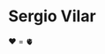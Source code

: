 <h1>Sergio Vilar</h1>

❤️ = 🫀
<!---
<link rel="stylesheet" href="https://fonts.googleapis.com/css2?family=Material+Symbols+Outlined:opsz,wght,FILL,GRAD@20..48,100..700,0..1,-50..200" /> 

<div style="text-decoration: none"> hola@robotflavor.es</div>


<a link=https://www.linkedin.com/in/jamesdoc/><img src="https://img.shields.io/badge/linkedin-sergiovilar21-%230A66C2?style=for-the-badge&logo=linkedin&logoColor=white&labelColor=%230A66C2&color=tomato&link=https%3A%2F%2Fwww.linkedin.com%2Fin%2Fsergiovilar21%2F" alt="LinkedIn">
</a>

This is [an example](hola@robotflavor.es/ "Title") inline link.

</div>


<img src="https://camo.githubusercontent.com/ddb0c5b4db633f4f837b07fe5336bb45f5eafbf6830b3dfd1e9fa7c741bbeaaf/68747470733a2f2f696d672e736869656c64732e696f2f62616467652f2d6a616d6573646f632d3061363663323f7374796c653d666c61742d737175617265266c6162656c436f6c6f723d306136366332266c6f676f3d6c696e6b6564696e266c6f676f436f6c6f723d7768697465266c696e6b3d68747470733a2f2f7777772e6c696e6b6564696e2e636f6d2f696e2f6a616d6573646f632f" alt="LinkedIn" data-canonical-src="https://img.shields.io/badge/-jamesdoc-0a66c2?style=flat-square&amp;labelColor=0a66c2&amp;logo=linkedin&amp;logoColor=white&amp;link=https://www.linkedin.com/in/jamesdoc/" style="max-width: 100%;">




sergio21/sergio21 is a ✨ special ✨ repository because its `README.md` (this file) appears on your GitHub profile.
You can click the Preview link to take a look at your changes.
--->
